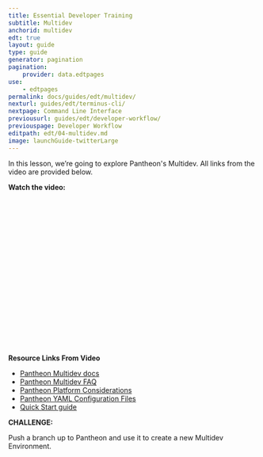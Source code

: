 ```yaml
---
title: Essential Developer Training
subtitle: Multidev
anchorid: multidev
edt: true
layout: guide
type: guide
generator: pagination
pagination:
    provider: data.edtpages
use:
    - edtpages
permalink: docs/guides/edt/multidev/
nexturl: guides/edt/terminus-cli/
nextpage: Command Line Interface
previousurl: guides/edt/developer-workflow/
previouspage: Developer Workflow
editpath: edt/04-multidev.md
image: launchGuide-twitterLarge
---
```


In this lesson, we’re going to explore Pantheon's Multidev.
All links from the video are provided below.

**Watch the video:**

<script src="https://fast.wistia.com/embed/medias/oza4t8cfiq.jsonp" async></script><script src="https://fast.wistia.com/assets/external/E-v1.js" async></script><div class="wistia_responsive_padding" style="padding:56.25% 0 0 0;position:relative;"><div class="wistia_responsive_wrapper" style="height:100%;left:0;position:absolute;top:0;width:100%;"><div class="wistia_embed wistia_async_oza4t8cfiq videoFoam=true" style="height:100%;position:relative;width:100%"><div class="wistia_swatch" style="height:100%;left:0;opacity:0;overflow:hidden;position:absolute;top:0;transition:opacity 200ms;width:100%;"><img src="https://fast.wistia.com/embed/medias/oza4t8cfiq/swatch" style="filter:blur(5px);height:100%;object-fit:contain;width:100%;" alt="preview of video with a play button" onload="this.parentNode.style.opacity=1;" /></div></div></div></div>

<br>

**Resource Links From Video**

 - [Pantheon Multidev docs](/docs/multidev/)
 - [Pantheon Multidev FAQ](/docs/multidev-faq/)
 - [Pantheon Platform Considerations](/docs/platform-considerations/)
 - [Pantheon YAML Configuration Files](/docs/pantheon-yml/)
 - [Quick Start guide](/docs/guides/quickstart/)

**CHALLENGE:**

Push a branch up to Pantheon and use it to create a new Multidev Environment.
